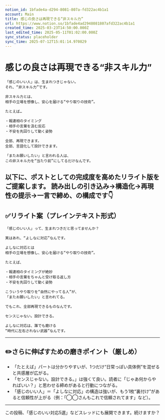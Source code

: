 ```yaml
---
notion_id: 1bfade4a-d294-8081-807a-fd322ac4b1a1
account: Main
title: 感じの良さは再現できる“非スキル力”
url: https://www.notion.so/1bfade4ad2948081807afd322ac4b1a1
created_time: 2025-03-23T14:50:00.000Z
last_edited_time: 2025-05-11T01:02:00.000Z
sync_status: placeholder
sync_time: 2025-07-12T15:01:14.970829
---
```

# 感じの良さは再現できる“非スキル力”

```plain text
「感じのいい人」は、生まれつきじゃない。
それ、“非スキル力”です。

非スキル力とは、
相手の立場を想像し、安心を届ける“やり取りの技術”。

たとえば…

・報連相のタイミング
・相手の言葉を汲む反応
・不安を先回りして動く姿勢

全部、再現できます。
全部、言語化して設計できます。

「またお願いしたい」と言われる人は、
この非スキル力を“当たり前”にしてるだけなんです。
```
以下に、ポストとしての完成度を高めたリライト版をご提案します。
読み出しの引き込み→構造化→再現性の提示→一言で締め、の構成です👇
---
## ✅リライト案（プレインテキスト形式）
```plain text
「感じのいい人」って、生まれつきだと思ってませんか？

実はあれ、“よしなに対応”なんです。

よしなに対応とは
相手の立場を想像し、安心を届ける“やり取りの技術”。

たとえば、

・報連相のタイミングが絶妙
・相手の言葉をちゃんと受け取る返し方
・不安を先回りして動く姿勢

こういうやり取りを“自然にやってる人”が、
「またお願いしたい」と言われてる。

でもこれ、全部再現できるものなんです。

センスじゃない。設計できる。

よしなに対応は、誰でも磨ける
“時代に左右されない武器”なんです。
```
---
## ✏️さらに伸ばすための磨きポイント（厳しめ）
- 「たとえば」パートは分かりやすいが、1つだけ“日常っぽい具体例”を混ぜると共感層が広がる。
- 「センスじゃない。設計できる。」は強くて良い。読者に「じゃあ何からやればいい？」と思わせる締めがあると行動につながる。
- 「感じのいい人」＝「よしなに対応」の構造は強いが、もう1枚“裏付け”があると信頼性が上がる（例：「◯◯さんもこれで信頼されてます」など）。
---
この投稿、「感じのいい対応5選」などスレッドにも展開できます。続けますか？